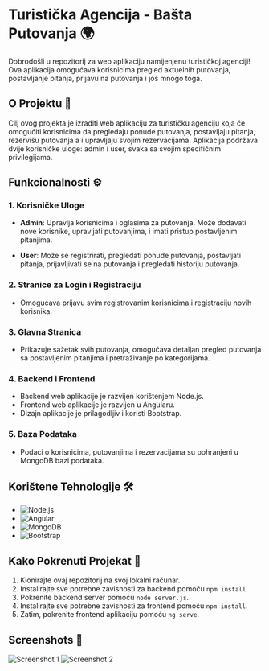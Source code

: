 # Turistička Agencija - Bašta Putovanja 🌍

Dobrodošli u repozitorij za web aplikaciju namijenjenu turističkoj agenciji! Ova aplikacija omogućava korisnicima pregled aktuelnih putovanja, postavljanje pitanja, prijavu na putovanja i još mnogo toga.

## O Projektu 🚀

Cilj ovog projekta je izraditi web aplikaciju za turističku agenciju koja će omogućiti korisnicima da pregledaju ponude putovanja, postavljaju pitanja, rezervišu putovanja a i upravljaju svojim rezervacijama. Aplikacija podržava dvije korisničke uloge: admin i user, svaka sa svojim specifičnim privilegijama.

## Funkcionalnosti ⚙️

### 1. Korisničke Uloge

- **Admin**: Upravlja korisnicima i oglasima za putovanja. Može dodavati nove korisnike, upravljati putovanjima, i imati pristup postavljenim pitanjima.

- **User**: Može se registrirati, pregledati ponude putovanja, postavljati pitanja, prijavljivati se na putovanja i pregledati historiju putovanja.

### 2. Stranice za Login i Registraciju

- Omogućava prijavu svim registrovanim korisnicima i registraciju novih korisnika.

### 3. Glavna Stranica

- Prikazuje sažetak svih putovanja, omogućava detaljan pregled putovanja sa postavljenim pitanjima i pretraživanje po kategorijama.

### 4. Backend i Frontend

- Backend web aplikacije je razvijen korištenjem Node.js.
- Frontend web aplikacije je razvijen u Angularu.
- Dizajn aplikacije je prilagodljiv i koristi Bootstrap.

### 5. Baza Podataka

- Podaci o korisnicima, putovanjima i rezervacijama su pohranjeni u MongoDB bazi podataka.

## Korištene Tehnologije  🛠️

- ![Node.js](https://img.shields.io/badge/-Node.js-339933?logo=node.js&logoColor=white)
- ![Angular](https://img.shields.io/badge/-Angular-DD0031?logo=angular&logoColor=white)
- ![MongoDB](https://img.shields.io/badge/-MongoDB-47A248?logo=mongodb&logoColor=white)
- ![Bootstrap](https://img.shields.io/badge/-Bootstrap-563D7C?logo=bootstrap&logoColor=white) 

## Kako Pokrenuti Projekat 🚀

1. Klonirajte ovaj repozitorij na svoj lokalni računar.
2. Instalirajte sve potrebne zavisnosti za backend pomoću `npm install`.
3. Pokrenite backend server pomoću `node server.js`.
4. Instalirajte sve potrebne zavisnosti za frontend pomoću `npm install`.
5. Zatim, pokrenite frontend aplikaciju pomoću `ng serve`.

## Screenshots 📸

![Screenshot 1](screenshot1.png)
![Screenshot 2](screenshot2.png)

